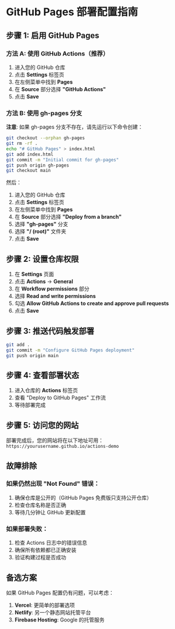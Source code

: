 # GitHub Pages 部署配置指南

## 步骤 1: 启用 GitHub Pages

### 方法 A: 使用 GitHub Actions（推荐）

1. 进入您的 GitHub 仓库
2. 点击 **Settings** 标签页
3. 在左侧菜单中找到 **Pages**
4. 在 **Source** 部分选择 **"GitHub Actions"**
5. 点击 **Save**

### 方法 B: 使用 gh-pages 分支

**注意**: 如果 gh-pages 分支不存在，请先运行以下命令创建：
```bash
git checkout --orphan gh-pages
git rm -rf .
echo "# GitHub Pages" > index.html
git add index.html
git commit -m "Initial commit for gh-pages"
git push origin gh-pages
git checkout main
```

然后：
1. 进入您的 GitHub 仓库
2. 点击 **Settings** 标签页
3. 在左侧菜单中找到 **Pages**
4. 在 **Source** 部分选择 **"Deploy from a branch"**
5. 选择 **"gh-pages"** 分支
6. 选择 **"/ (root)"** 文件夹
7. 点击 **Save**

## 步骤 2: 设置仓库权限

1. 在 **Settings** 页面
2. 点击 **Actions** → **General**
3. 在 **Workflow permissions** 部分
4. 选择 **Read and write permissions**
5. 勾选 **Allow GitHub Actions to create and approve pull requests**
6. 点击 **Save**

## 步骤 3: 推送代码触发部署

```bash
git add .
git commit -m "Configure GitHub Pages deployment"
git push origin main
```

## 步骤 4: 查看部署状态

1. 进入仓库的 **Actions** 标签页
2. 查看 "Deploy to GitHub Pages" 工作流
3. 等待部署完成

## 步骤 5: 访问您的网站

部署完成后，您的网站将在以下地址可用：
`https://yourusername.github.io/actions-demo`

## 故障排除

### 如果仍然出现 "Not Found" 错误：

1. 确保仓库是公开的（GitHub Pages 免费版只支持公开仓库）
2. 检查仓库名称是否正确
3. 等待几分钟让 GitHub 更新配置

### 如果部署失败：

1. 检查 Actions 日志中的错误信息
2. 确保所有依赖都已正确安装
3. 验证构建过程是否成功

## 备选方案

如果 GitHub Pages 配置仍有问题，可以考虑：

1. **Vercel**: 更简单的部署选项
2. **Netlify**: 另一个静态网站托管平台
3. **Firebase Hosting**: Google 的托管服务
